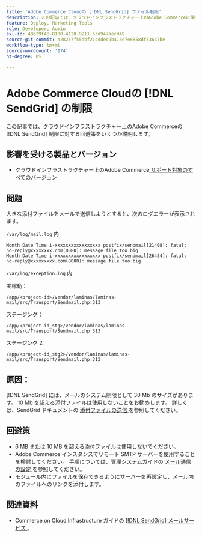 ```yaml
---
title: 'Adobe Commerce Cloudの [!DNL SendGrid] ファイル制限'
description: この記事では、クラウドインフラストラクチャー上のAdobe Commerceに関する  [!DNL SendGrid]  制限事項の回避策を説明します。
feature: Deploy, Marketing Tools
role: Developer, Admin
exl-id: 48629f48-8100-4128-9211-53d947aecd49
source-git-commit: a28257f55abf21cddec9b415e7e8858df33647be
workflow-type: tm+mt
source-wordcount: '174'
ht-degree: 0%

---
```


# Adobe Commerce Cloudの [!DNL SendGrid] の制限

この記事では、クラウドインフラストラクチャー上のAdobe Commerceの [!DNL SendGrid] 制限に対する回避策をいくつか説明します。

## 影響を受ける製品とバージョン

* クラウドインフラストラクチャー上のAdobe Commerce[ サポート対象のすべてのバージョン ](https://magento.com/sites/default/files/magento-software-lifecycle-policy.pdf)


## 問題

大きな添付ファイルをメールで送信しようとすると、次のログエラーが表示されます。

`/var/log/mail.log` 内

```shell
Month Date Time i-xxxxxxxxxxxxxxxxx postfix/sendmail[21408]: fatal: no-reply@xxxxxxxx.com(8080): message file too big
Month Date Time i-xxxxxxxxxxxxxxxxx postfix/sendmail[26434]: fatal: no-reply@xxxxxxxxx.com(8080): message file too big
```

`/var/log/exception.log` 内

実稼動：

`/app/<project-id>/vendor/laminas/laminas-mail/src/Transport/Sendmail.php:313`

ステージング：

`/app/<project-id_stg>/vendor/laminas/laminas-mail/src/Transport/Sendmail.php:313`

ステージング 2:

`/app/<project-id_stg2>/vendor/laminas/laminas-mail/src/Transport/Sendmail.php:313`

## 原因：

[!DNL SendGrid] には、メールのシステム制限として 30 Mb のサイズがあります。 10 Mb を超える添付ファイルは使用しないことをお勧めします。 詳しくは、SendGrid ドキュメントの [ 添付ファイルの送信 ](https://docs.sendgrid.com/ui/sending-email/attachments-with-digioh) を参照してください。

## 回避策

* 6 MB または 10 MB を超える添付ファイルは使用しないでください。
* Adobe Commerce インスタンスでリモート SMTP サーバーを使用することを検討してください。 手順については、管理システムガイドの [ メール通信の設定 ](https://experienceleague.adobe.com/docs/commerce-admin/systems/communications/email-communications.html) を参照してください。
* モジュール内にファイルを保存できるようにサーバーを再設定し、メール内のファイルへのリンクを添付します。

## 関連資料

* Commerce on Cloud Infrastructure ガイドの [[!DNL SendGrid]  メールサービス ](https://experienceleague.adobe.com/docs/commerce-cloud-service/user-guide/project/sendgrid.html)。
